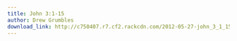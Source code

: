 ```yaml
---
title: John 3:1-15
author: Drew Grumbles
download_link: http://c750407.r7.cf2.rackcdn.com/2012-05-27-john_3_1_15.mp3
---
```

